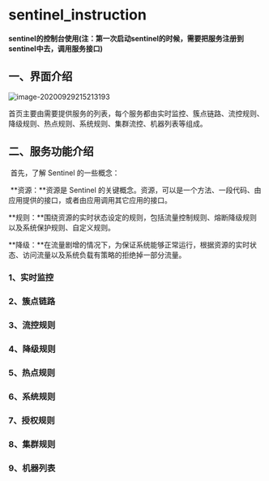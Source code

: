 # sentinel_instruction
**sentinel的控制台使用(注：第一次启动sentinel的时候，需要把服务注册到sentinel中去，调用服务接口)**

## 一、界面介绍

![image-20200929215213193](/Users/wangjie/Documents/typora/image-20200929215213193.png)

首页主要由需要提供服务的列表，每个服务都由实时监控、簇点链路、流控规则、降级规则、热点规则、系统规则、集群流控、机器列表等组成。

## 二、服务功能介绍

​	   首先，了解 Sentinel 的一些概念：

​	   **资源：**资源是 Sentinel 的关键概念。资源，可以是一个方法、一段代码、由应用提供的接口，或者由应用调用其它应用的接口。

​       **规则：**围绕资源的实时状态设定的规则，包括流量控制规则、熔断降级规则以及系统保护规则、自定义规则。

​       **降级：**在流量剧增的情况下，为保证系统能够正常运行，根据资源的实时状态、访问流量以及系统负载有策略的拒绝掉一部分流量。

### 1、实时监控



### 2、簇点链路



### 3、流控规则



### 4、降级规则



### 5、热点规则



### 6、系统规则



### 7、授权规则



### 8、集群规则



### 9、机器列表



